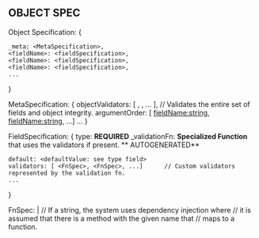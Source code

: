 ## OBJECT SPEC ##


Object Specification: {
	
	_meta: <MetaSpecification>,
	<fieldName>: <fieldSpecification>,
	<fieldName>: <fieldSpecification>,
	<fieldName>: <fieldSpecification>,
	...
	
}



MetaSpecification: {
	objectValidators: [ <FnSpec>, <FnSpec>, ... ],	// Validates the entire set of fields and object integrity.
	argumentOrder: [ <fieldName:string>, <fieldName:string>, ...]
	...
}


FieldSpecification: {
	type:  <FieldType : from fielt-types.js>    **REQUIRED**
	_validationFn: **Specialized Function** that uses the validators if present.   ** AUTOGENERATED**

	default: <defaultValue: see type field>
	validators: [ <FnSpec>, <FnSpec>, ...]      // Custom validators represented by the validation fn.
	...
}


FnSpec:  <string> | <function>                 // If a string, the system uses dependency injection where 
											   // it is assumed that there is a method with the given name that
											   // maps to a function.